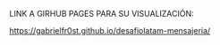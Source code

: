LINK A GIRHUB PAGES PARA SU VISUALIZACIÓN:

https://gabrielfr0st.github.io/desafiolatam-mensajeria/
